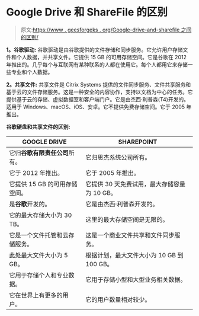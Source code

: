 # Google Drive 和 ShareFile 的区别

> 原文:[https://www . geesforgeks . org/Google-drive-and-sharefile 之间的区别/](https://www.geeksforgeeks.org/difference-between-google-drive-and-sharefile/)

**1。谷歌驱动:**
谷歌驱动是由谷歌提供的文件存储和同步服务。它允许用户存储文件和个人数据，并共享文件。它提供 15 GB 的可用存储空间。它是谷歌在 2012 年推出的。几乎每个与互联网有某种联系的人都在使用它。每个人都用它来存储一些专业和个人数据。

**2。共享文件:**
共享文件是 Citrix Systems 提供的文件同步服务、文件共享服务和基于云的文件存储服务。这是一种安全的内容协作，支持以文档为中心的任务。它提供基于云的存储、虚拟数据室和客户端门户。它是由杰西·利普森(T4)开发的。适用于 Windows、macOS、iOS、安卓。它不提供免费存储空间。它于 2005 年推出。

**谷歌硬盘和共享文件的区别:**

<center>

| GOOGLE DRIVE | SHAREPOINT |
| --- | --- |
| 它归**谷歌有限责任公司**所有。 | 它归思杰系统公司所有。 |
| 它于 2012 年推出。 | 它于 2005 年推出。 |
| 它提供 15 GB 的可用存储空间。 | 它提供 30 天免费试用，最大存储容量为 10 GB。 |
| 是**谷歌**开发的。 | 它是由杰西·利普森开发的。 |
| 它的最大存储大小为 30 TB。 | 这里的最大存储空间是无限的。 |
| 它是一个文件托管和云存储服务。 | 这是一个商业文件共享和文件同步服务。 |
| 此处最大文件大小为 5 GB。 | 根据计划，最大文件大小为 10 GB 到 100 GB。 |
| 它用于存储个人和专业数据。 | 它用于存储小型和大型业务相关数据。 |
| 它在世界上有更多的用户。 | 它的用户数量相对较少。 |

</center>